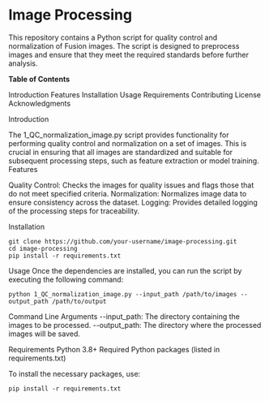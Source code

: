 # **Image Processing**

This repository contains a Python script for quality control and normalization of Fusion images. The script is designed to preprocess images and ensure that they meet the required standards before further analysis.

**Table of Contents**

Introduction
Features
Installation
Usage
Requirements
Contributing
License
Acknowledgments



Introduction

The 1_QC_normalization_image.py script provides functionality for performing quality control and normalization on a set of images. This is crucial in ensuring that all images are standardized and suitable for subsequent processing steps, such as feature extraction or model training.
Features

Quality Control: Checks the images for quality issues and flags those that do not meet specified criteria.
Normalization: Normalizes image data to ensure consistency across the dataset.
Logging: Provides detailed logging of the processing steps for traceability.


Installation
```
git clone https://github.com/your-username/image-processing.git
cd image-processing
pip install -r requirements.txt
```


Usage
Once the dependencies are installed, you can run the script by executing the following command:
```
python 1_QC_normalization_image.py --input_path /path/to/images --output_path /path/to/output
```
Command Line Arguments
    --input_path: The directory containing the images to be processed.
    --output_path: The directory where the processed images will be saved.



Requirements
    Python 3.8+
    Required Python packages (listed in requirements.txt)



To install the necessary packages, use:
```
pip install -r requirements.txt
```
